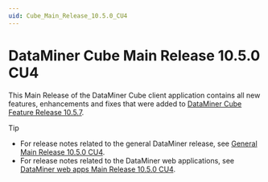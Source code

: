 ```yaml
---
uid: Cube_Main_Release_10.5.0_CU4
---
```


# DataMiner Cube Main Release 10.5.0 CU4

This Main Release of the DataMiner Cube client application contains all new features, enhancements and fixes that were added to [DataMiner Cube Feature Release 10.5.7](xref:Cube_Feature_Release_10.5.7).

> [!TIP]
>
> - For release notes related to the general DataMiner release, see [General Main Release 10.5.0 CU4](xref:General_Main_Release_10.5.0_CU4).
> - For release notes related to the DataMiner web applications, see [DataMiner web apps Main Release 10.5.0 CU4](xref:Web_apps_Main_Release_10.5.0_CU4).

